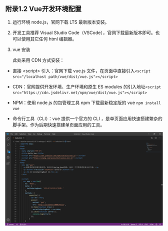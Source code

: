 ## 附录1.2 Vue开发环境配置

1. 运行环境 node.js，官网下载 LTS 最新版本安装。

2. 开发工具推荐 Visual Studio Code（VSCode），官网下载最新版本即可。也可以使用其它任何 html 编辑器。

3. vue 安装

   此处采用 CDN 方式安装：

- 直接 &lt;script&gt;  引入：官网下载 vue.js 文件，在页面中直接引入`<script src="/localhost path/vue/dist/vue.js"></script>`

- CDN：官网提供开发环境、生产环境和原生 ES modules 的引入地址`<script src="https://cdn.jsdelivr.net/npm/vue/dist/vue.js"></script>`

- NPM：使用 node.js 的包管理工具 npm 下载最新稳定版的 vue `npm install vue`

- 命令行工具（CLI）：vue 提供一个官方的 CLI ，是单页面应用快速搭建繁杂的脚手架。作为后期快速搭建单页面应用的工具。

![image-20191130200347174](images/image-20191130200347174.png)